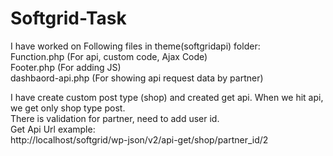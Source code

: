 # Softgrid-Task
 I have worked on Following files in theme(softgridapi) folder: <br />
 Function.php (For api, custom code, Ajax Code)<br /> 
 Footer.php (For adding JS)<br />
 dashbaord-api.php (For showing api request data by partner) <br />
 
 I have create custom post type (shop) and created get api. When we hit api, we get only shop type post. <br />
 There is validation for partner, need to add user id. <br />
 Get Api Url example: <br />
 http://localhost/softgrid/wp-json/v2/api-get/shop/partner_id/2
 
